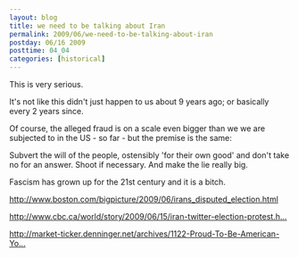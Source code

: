 ```yaml
---
layout: blog
title: we need to be talking about Iran
permalink: 2009/06/we-need-to-be-talking-about-iran
postday: 06/16 2009
posttime: 04_04
categories: [historical]
---
```


<p>This is very serious.</p>
<p>It's not like this didn't just happen to us about 9 years ago; or basically every 2 years since.</p>
<p>Of course, the alleged fraud is on a scale even bigger than we we are subjected to in the US - so far - but the premise is the same:</p>
<p>Subvert the will of the people, ostensibly 'for their own good' and don't take no for an answer. Shoot if necessary. And make the lie really big.</p>
<p>Fascism has grown up for the 21st century and it is a bitch.</p>
<p><a href="http://www.boston.com/bigpicture/2009/06/irans_disputed_election.html" title="http://www.boston.com/bigpicture/2009/06/irans_disputed_election.html">http://www.boston.com/bigpicture/2009/06/irans_disputed_election.html</a></p>
<p><a href="http://www.cbc.ca/world/story/2009/06/15/iran-twitter-election-protest.html?ref=rss" title="http://www.cbc.ca/world/story/2009/06/15/iran-twitter-election-protest.html?ref=rss">http://www.cbc.ca/world/story/2009/06/15/iran-twitter-election-protest.h...</a></p>
<p><a href="http://market-ticker.denninger.net/archives/1122-Proud-To-Be-American-You-Should-Be-Ashamed.html" title="http://market-ticker.denninger.net/archives/1122-Proud-To-Be-American-You-Should-Be-Ashamed.html">http://market-ticker.denninger.net/archives/1122-Proud-To-Be-American-Yo...</a></p>
